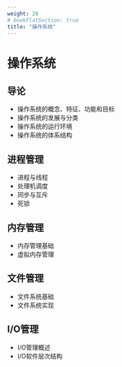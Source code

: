 ```yaml
---
weight: 20
# bookFlatSection: true
title: "操作系统"
---
```


# 操作系统

## 导论
- 操作系统的概念、特征、功能和目标
- 操作系统的发展与分类
- 操作系统的运行环境
- 操作系统的体系结构

## 进程管理
- 进程与线程
- 处理机调度
- 同步与互斥
- 死锁

## 内存管理
- 内存管理基础
- 虚拟内存管理

## 文件管理
- 文件系统基础
- 文件系统实现

## I/O管理
- I/O管理概述
- I/O软件层次结构

